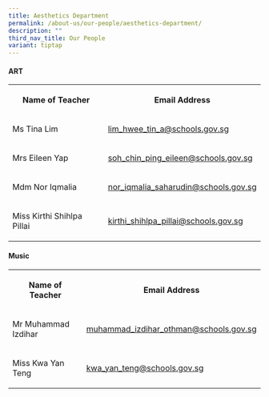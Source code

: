 ```yaml
---
title: Aesthetics Department
permalink: /about-us/our-people/aesthetics-department/
description: ""
third_nav_title: Our People
variant: tiptap
---
```

<h4>ART</h4>
<table style="minWidth: 50px">
<colgroup>
<col>
<col>
</colgroup>
<tbody>
<tr>
<th rowspan="1" colspan="1">
<p>Name of Teacher</p>
</th>
<th rowspan="1" colspan="1">
<p>Email Address</p>
</th>
</tr>
<tr>
<td rowspan="1" colspan="1">
<p>Ms Tina Lim</p>
</td>
<td rowspan="1" colspan="1">
<p><a href="lim_hwee_tin_a@schools.gov.sg" rel="noopener noreferrer nofollow" target="_blank">lim_hwee_tin_a@schools.gov.sg</a>
</p>
</td>
</tr>
<tr>
<td rowspan="1" colspan="1">
<p>Mrs Eileen Yap</p>
</td>
<td rowspan="1" colspan="1">
<p><a href="soh_chin_ping_eileen@schools.gov.sg" rel="noopener noreferrer nofollow" target="_blank">soh_chin_ping_eileen@schools.gov.sg</a>
</p>
</td>
</tr>
<tr>
<td rowspan="1" colspan="1">
<p>Mdm Nor Iqmalia</p>
</td>
<td rowspan="1" colspan="1">
<p><a href="nor_iqmalia_saharudin@schools.gov.sg" rel="noopener noreferrer nofollow" target="_blank">nor_iqmalia_saharudin@schools.gov.sg</a>
</p>
</td>
</tr>
<tr>
<td rowspan="1" colspan="1">
<p>Miss Kirthi Shihlpa Pillai</p>
</td>
<td rowspan="1" colspan="1">
<p><a href="kirthi_shihlpa_pillai@schools.gov.sg" rel="noopener noreferrer nofollow" target="_blank">kirthi_shihlpa_pillai@schools.gov.sg</a>
</p>
</td>
</tr>
</tbody>
</table>
<h4>Music</h4>
<table style="minWidth: 50px">
<colgroup>
<col>
<col>
</colgroup>
<tbody>
<tr>
<th rowspan="1" colspan="1">
<p>Name of Teacher</p>
</th>
<th rowspan="1" colspan="1">
<p>Email Address</p>
</th>
</tr>
<tr>
<td rowspan="1" colspan="1">
<p>Mr Muhammad Izdihar</p>
</td>
<td rowspan="1" colspan="1">
<p><a href="Muhammad_Izdihar_Othman@schools.gov.sg" rel="noopener noreferrer nofollow" target="_blank">muhammad_izdihar_othman@schools.gov.sg</a>
</p>
</td>
</tr>
<tr>
<td rowspan="1" colspan="1">
<p>Miss Kwa Yan Teng</p>
</td>
<td rowspan="1" colspan="1">
<p><a href="kwa_yan_teng@schools.gov.sg" rel="noopener noreferrer nofollow" target="_blank">kwa_yan_teng@schools.gov.sg</a>
</p>
</td>
</tr>
</tbody>
</table>
<p></p>